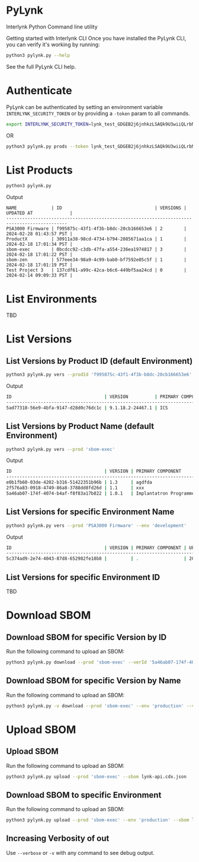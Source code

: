 # PyLynk
Interlynk Python Command line utility

Getting started with Interlynk CLI
Once you have installed the PyLynk CLI, you can verify it's working by running:

```sh
python3 pylynk.py --help
```

See the full PyLynk CLI help.

# Authenticate
PyLynk can be authenticated by setting an environment variable `INTERLYNK_SECURITY_TOKEN` or by providing a `-token` param to all commands.
```bash
export INTERLYNK_SECURITY_TOKEN=lynk_test_GDGEB2j6jnhkzLSAQk9U3wiiQLrbNT11Y8J4
```

OR
```bash
python3 pylynk.py prods --token lynk_test_GDGEB2j6jnhkzLSAQk9U3wiiQLrbNT11Y8J4
```


# List Products
```bash
python3 pylynk.py
```
Output
```
NAME             | ID                                   | VERSIONS | UPDATED AT              |
---------------------------------------------------------------------------------------------
PSA3000 Firmware | f995875c-43f1-4f3b-b8dc-20cb166653e6 | 2        | 2024-02-28 01:43:57 PST |
ProductX         | 30911a38-98cd-4734-b794-2085671aa1ca | 1        | 2024-02-18 17:01:34 PST |
sbom-exec        | 0bcdcc92-c3db-47fa-a554-236ea1974817 | 3        | 2024-02-18 17:01:22 PST |
sbom-zen         | 577eee34-98a9-4c99-bab0-bf7592e05c5f | 1        | 2024-02-18 17:01:19 PST |
Test Project 3   | 137cdf61-a99c-42ca-b6c6-449bf5aa24cd | 0        | 2024-02-14 09:09:33 PST |
```

# List Environments
TBD

# List Versions 
## List Versions by Product ID (default Environment)
```bash
python3 pylynk.py vers --prodId 'f995875c-43f1-4f3b-b8dc-20cb166653e6'
```
Output
```bash
ID                                   | VERSION          | PRIMARY COMPONENT | UPDATED AT              |
------------------------------------------------------------------------------------------------------
5ad77318-56e9-4bfa-9147-d28d0c76dc1c | 9.1.18.2-24467.1 | ICS               | 2024-02-20 02:58:35 PST
```
## List Versions by Product Name (default Environment)
```bash
python3 pylynk.py vers --prod 'sbom-exec'
```
Output
```bash
ID                                   | VERSION | PRIMARY COMPONENT       | UPDATED AT              |
---------------------------------------------------------------------------------------------------|
e0b1fb60-03de-4202-b316-51422351b96b | 1.3     | agdfda                  | 2024-02-18 17:01:17 PST |
2f576a83-0918-4749-86a8-3788dd8fd26d | 1.1     | xxx                     | 2024-02-18 17:01:17 PST |
5a46ab07-174f-4074-b4af-f8f83a17b822 | 1.0.1   | Implantatron Programmer | 2024-02-18 17:01:22 PST |
```
## List Versions for specific Environment Name
```bash
python3 pylynk.py vers --prod 'PSA3000 Firmware' --env 'development'
```
Output
```bash
ID                                   | VERSION | PRIMARY COMPONENT | UPDATED AT              |
---------------------------------------------------------------------------------------------|
5c374ad9-2e74-4043-87d8-652982fe18b8 |         | .                 | 2024-02-28 01:43:57 PST |
```
## List Versions for specific Environment ID
TBD

# Download SBOM
## Download SBOM for specific Version by ID
Run the following command to upload an SBOM:
```bash
python3 pylynk.py download --prod 'sbom-exec' --verId '5a46ab07-174f-4074-b4af-f8f83a17b822'
```
## Download SBOM for specific Version by Name
Run the following command to upload an SBOM:
```bash
python3 pylynk.py -v download --prod 'sbom-exec' --env 'production' --ver '1.0.1'
```
# Upload SBOM
## Upload SBOM
Run the following command to upload an SBOM:
```bash
python3 pylynk.py upload --prod 'sbom-exec' --sbom lynk-api.cdx.json
```
## Download SBOM to specific Environment
Run the following command to upload an SBOM:
```bash
python3 pylynk.py upload --prod 'sbom-exec' --env 'production' --sbom lynk-dash-app.cdx.json
```


##  Increasing Verbosity of out
Use `--verbose` or `-v` with any command to see debug output.
